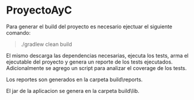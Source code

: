 # ProyectoAyC

Para generar el build del proyecto es necesario ejectuar el siguiente comando:

  > ./gradlew clean build
  
El mismo descarga las dependencias necesarias, ejecuta los tests, arma el ejecutable del proyecto
y genera un reporte de los tests ejecutados. Adicionalmente se agrego un script para analizar el 
coverage de los tests.

Los reportes son generados en la carpeta build\reports.

El jar de la aplicacion se genera en la carpeta build\lib.
